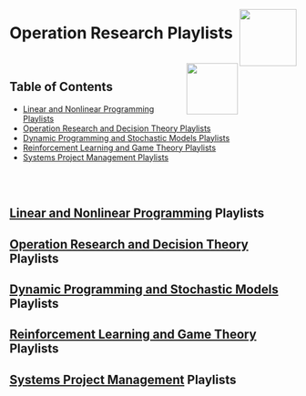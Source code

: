 <img align="right" width="100" src="https://github.com/cs-MohamedAyman/cs-MohamedAyman/blob/main/repos-logos/youtube.jpg"></img>

# Operation Research Playlists

<br>
<img align="right" width="90" height="90" src="https://github.com/cs-MohamedAyman/cs-MohamedAyman/blob/main/repos-logos/agenda.jpg">

## Table of Contents
  * [Linear and Nonlinear Programming Playlists](#Linear-and-Nonlinear-Programming-Playlists)
  * [Operation Research and Decision Theory Playlists](#Operation-Research-and-Decision-Theory-Playlists)
  * [Dynamic Programming and Stochastic Models Playlists](#Dynamic-Programming-and-Stochastic-Models-Playlists)
  * [Reinforcement Learning and Game Theory Playlists](#Reinforcement-Learning-and-Game-Theory-Playlists)
  * [Systems Project Management Playlists](#Systems-Project-Management-Playlists)

<br><br>

## [Linear and Nonlinear Programming]() Playlists
## [Operation Research and Decision Theory]() Playlists
## [Dynamic Programming and Stochastic Models]() Playlists
## [Reinforcement Learning and Game Theory]() Playlists
## [Systems Project Management]() Playlists
